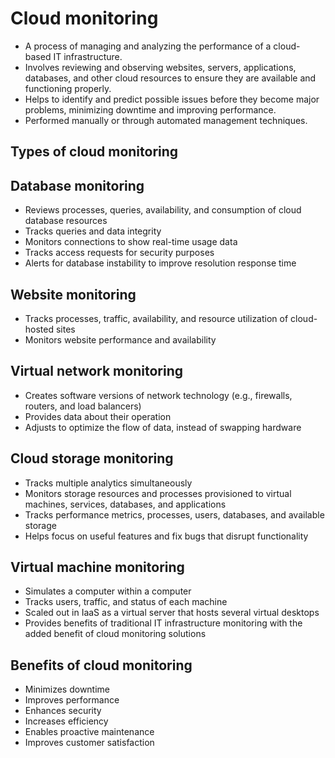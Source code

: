 # Cloud monitoring 
- A process of managing and analyzing the performance of a cloud-based IT infrastructure.
- Involves reviewing and observing websites, servers, applications, databases, and other cloud resources to ensure they are available and functioning properly.
- Helps to identify and predict possible issues before they become major problems, minimizing downtime and improving performance.
- Performed manually or through automated management techniques.

## Types of cloud monitoring

## Database monitoring
   - Reviews processes, queries, availability, and consumption of cloud database resources
   - Tracks queries and data integrity
   - Monitors connections to show real-time usage data
   - Tracks access requests for security purposes
   - Alerts for database instability to improve resolution response time

## Website monitoring
   - Tracks processes, traffic, availability, and resource utilization of cloud-hosted sites
   - Monitors website performance and availability
   
## Virtual network monitoring
   - Creates software versions of network technology (e.g., firewalls, routers, and load balancers)
   - Provides data about their operation
   - Adjusts to optimize the flow of data, instead of swapping hardware
   
## Cloud storage monitoring
   - Tracks multiple analytics simultaneously
   - Monitors storage resources and processes provisioned to virtual machines, services, databases, and applications
   - Tracks performance metrics, processes, users, databases, and available storage
   - Helps focus on useful features and fix bugs that disrupt functionality
   
## Virtual machine monitoring
   - Simulates a computer within a computer
   - Tracks users, traffic, and status of each machine
   - Scaled out in IaaS as a virtual server that hosts several virtual desktops
   - Provides benefits of traditional IT infrastructure monitoring with the added benefit of cloud monitoring solutions
  
## Benefits of cloud monitoring
- Minimizes downtime
- Improves performance
- Enhances security
- Increases efficiency
- Enables proactive maintenance
- Improves customer satisfaction
